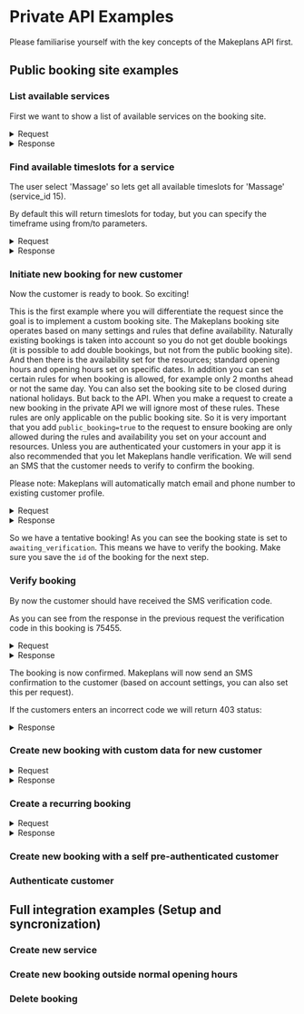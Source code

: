 # Private API Examples

Please familiarise yourself with the key concepts of the Makeplans API first.

## Public booking site examples

### List available services

First we want to show a list of available services on the booking site.

<details>
<summary>Request</summary>

```curlrc
curl "https://youraccount.test.makeplans.net/api/v1/services" \
     -H 'User-Agent: YourAppName (http://example.org)' \
     -H 'Accept: application/json' \
     -u 'YOURAPIKEY:'
```
</details>

<details>
<summary>Response</summary>

```http
HTTP/1.1 200 OK
Content-Type: application/json; charset=utf-8
```

```json
[
  {
    "service": {
      "id": 16,
      "title": "Body scrub",
      "created_at": "2020-01-24T06:24:16+01:00",
      "updated_at": "2020-01-24T06:25:15+01:00",
      "interval": 45,
      "has_day_booking": false,
      "booking_capacity": 1,
      "day_booking_specify_time": null,
      "max_slots": 1,
      "same_day": false,
      "price": null,
      "active": true,
      "interval_rounding": null,
      "template": null,
      "booking_type_id": 1,
      "description": null,
      "custom_data": null,
      "mail_confirmation": null,
      "mail_verification": null,
      "sms_confirmation": null,
      "sms_verification": null,
      "sms_reminder": null,
      "booking_form": null
    }
  },
  {
    "service": {
      "id": 15,
      "title": "Massage",
      "created_at": "2020-01-24T06:24:16+01:00",
      "updated_at": "2020-01-24T06:25:15+01:00",
      "interval": 60,
      "has_day_booking": false,
      "booking_capacity": 1,
      "day_booking_specify_time": null,
      "max_slots": 1,
      "same_day": false,
      "price": null,
      "active": true,
      "interval_rounding": null,
      "template": null,
      "booking_type_id": 1,
      "description": null,
      "custom_data": null,
      "mail_confirmation": null,
      "mail_verification": null,
      "sms_confirmation": null,
      "sms_verification": null,
      "sms_reminder": null,
      "booking_form": null
    }
  }
]
```
</details>

### Find available timeslots for a service

The user select 'Massage' so lets get all available timeslots for 'Massage' (service_id 15).

By default this will return timeslots for today, but you can specify the timeframe using from/to parameters.

<details>
<summary>Request</summary>

```curlrc
curl "https://youraccount.test.makeplans.net/api/v1/services/15/slots" \
     -H 'User-Agent: YourAppName (http://example.org)' \
     -H 'Accept: application/json' \
     -u 'YOURAPIKEY:'
```
</details>

<details>
<summary>Response</summary>

```http
HTTP/1.1 200 OK
Content-Type: application/json; charset=utf-8
```

```json
[
  {
    "slot": {
      "timestamp": "2020-01-24T09:00:00+01:00",
      "timestamp_end": "2020-01-24T10:00:00+01:00",
      "formatted_timestamp": "Friday, 24 January 2020, 09:00",
      "formatted_timestamp_end": "Friday, 24 January 2020, 10:00",
      "free": 3,
      "available_resources": [
        10,
        11,
        12
      ],
      "maximum_capacity": 3
    }
  },
  {
    "slot": {
      "timestamp": "2020-01-24T10:00:00+01:00",
      "timestamp_end": "2020-01-24T11:00:00+01:00",
      "formatted_timestamp": "Friday, 24 January 2020, 10:00",
      "formatted_timestamp_end": "Friday, 24 January 2020, 11:00",
      "free": 3,
      "available_resources": [
        10,
        11,
        12
      ],
      "maximum_capacity": 3
    }
  },
  # More items not shown
]
```
</details>

### Initiate new booking for new customer

Now the customer is ready to book. So exciting!

This is the first example where you will differentiate the request since the goal is to implement a custom booking site. The Makeplans booking site operates based on many settings and rules that define availability. Naturally existing bookings is taken into account so you do not get double bookings (it is possible to add double bookings, but not from the public booking site). And then there is the availability set for the resources; standard opening hours and opening hours set on specific dates. In addition you can set certain rules for when booking is allowed, for example only 2 months ahead or not the same day. You can also set the booking site to be closed during national holidays.
But back to the API. When you make a request to create a new booking in the private API we will ignore most of these rules. These rules are only applicable on the public booking site. So it is very important that you add `public_booking=true` to the request to ensure booking are only allowed during the rules and availability you set on your account and resources. Unless you are authenticated your customers in your app it is also recommended that you let Makeplans handle verification. We will send an SMS that the customer needs to verify to confirm the booking.

Please note: Makeplans will automatically match email and phone number to existing customer profile.

<details>
<summary>Request</summary>

```curlrc
curl -X "POST" "https://youraccount.test.makeplans.net/api/v1/bookings" \
     -H 'User-Agent: YourAppName (http://example.org)' \
     -H 'Accept: application/json' \
     -H 'Content-Type: application/x-www-form-urlencoded; charset=utf-8' \
     -u 'YOURAPIKEY:' \
     --data-urlencode "booking[service_id]=15" \
     --data-urlencode "booking[booked_from]=2020-01-27 14:00" \
     --data-urlencode "booking[booked_to]=2020-01-27 15:00" \
     --data-urlencode "booking[person_attributes][name]=Harald" \
     --data-urlencode "booking[person_attributes][phone_number]=+18338367888" \
     --data-urlencode "booking[public_booking]=true" \
     --data-urlencode "confirm=false"
```
</details>

<details>
<summary>Response</summary>

```http
HTTP/1.1 200 OK
Content-Type: application/json; charset=utf-8
```

```json
{
  "booking": {
    "id": 208,
    "service_id": 15,
    "person_id": 95,
    "booked_from": "2020-01-27T14:00:00+01:00",
    "booked_to": "2020-01-27T15:00:00+01:00",
    "created_at": "2020-01-24T06:48:42+01:00",
    "updated_at": "2020-01-24T06:48:42+01:00",
    "verification_code": "75455",
    "expires_at": "2020-01-24T07:08:42+01:00",
    "count": 1,
    "notes": null,
    "resource_id": 11,
    "reminder_at": "2020-01-26T12:00:00+01:00",
    "reminded_at": null,
    "paid_at": null,
    "external_id": null,
    "state": "awaiting_verification",
    "verification_method": "sms",
    "custom_data": null,
    "revision_count": 0,
    "paid_amount": null,
    "event_id": null,
    "collection_id": null,
    "invoiced_at": null,
    "active": true,
    "person": {
      "id": 95,
      "email": null,
      "phonenumber": "+18338367888",
      "created_at": "2020-01-24T06:48:42+01:00",
      "updated_at": "2020-01-24T06:48:42+01:00",
      "name": "Harald",
      "custom_data": null,
      "date_of_birth": null,
      "external_id": null,
      "national_id_no": null,
      "street": null,
      "city": null,
      "postal_code": null,
      "state": null,
      "country_code": null,
      "notes": null
    },
    "resource": {
      "id": 11,
      "title": "Thor"
    },
    "service": {
      "id": 15,
      "title": "Massage"
    }
  }
}
```
</details>

So we have a tentative booking! As you can see the booking state is set to `awaiting_verification`. This means we have to verify the booking. Make sure you save the `id` of the booking for the next step.

### Verify booking

By now the customer should have received the SMS verification code.

As you can see from the response in the previous request the verification code in this booking is 75455.

<details>
<summary>Request</summary>

```curlrc
curl -X "PUT" "https://youraccount.test.makeplans.net/api/v1/bookings/208/verify_code" \
     -H 'User-Agent: YourAppName (http://example.org)' \
     -H 'Accept: application/json' \
     -H 'Content-Type: application/x-www-form-urlencoded; charset=utf-8' \
     -u 'YOURAPIKEY:' \
     --data-urlencode "verification_code=75455"
```
</details>

<details>
<summary>Response</summary>

```http
HTTP/1.1 200 OK
Content-Type: application/json; charset=utf-8
```

```json
{
  "booking": {
    "id": 208,
    "verification_code": "75455",
    "state": "confirmed",
    "event_id": null,
    "service_id": 15,
    "expires_at": null,
    "resource_id": 11,
    "person_id": 95,
    "booked_from": "2020-01-27T14:00:00+01:00",
    "booked_to": "2020-01-27T15:00:00+01:00",
    "reminder_at": "2020-01-26T12:00:00+01:00",
    "count": 1,
    "reminded_at": null,
    "created_at": "2020-01-24T06:48:42+01:00",
    "updated_at": "2020-01-24T06:56:09+01:00",
    "notes": null,
    "paid_at": null,
    "external_id": null,
    "verification_method": "sms",
    "custom_data": null,
    "revision_count": 1,
    "paid_amount": null,
    "collection_id": null,
    "invoiced_at": null,
    "active": true,
    "person": {
      "id": 95,
      "email": null,
      "phonenumber": "+18338367888",
      "created_at": "2020-01-24T06:48:42+01:00",
      "updated_at": "2020-01-24T06:48:42+01:00",
      "name": "Harald",
      "custom_data": null,
      "date_of_birth": null,
      "external_id": null,
      "national_id_no": null,
      "street": null,
      "city": null,
      "postal_code": null,
      "state": null,
      "country_code": null,
      "notes": null
    },
    "resource": {
      "id": 11,
      "title": "Thor"
    },
    "service": {
      "id": 15,
      "title": "Massage"
    }
  }
}
```
</details>

The booking is now confirmed. Makeplans will now send an SMS confirmation to the customer (based on account settings, you can also set this per request).

If the customers enters an incorrect code we will return 403 status:

<details>
<summary>Response</summary>

```http
HTTP/1.1 403 Forbidden
Content-Type: application/json; charset=utf-8
```

```json
{
  "verification_code": [
    "is invalid"
  ]
}
```
</details>

### Create new booking with custom data for new customer

<details>
<summary>Request</summary>

```http
curl -X "POST" "https://youraccount.test.makeplans.net/api/v1/bookings" \
     -H 'User-Agent: YourAppName (http://example.org)' \
     -H 'Accept: application/json' \
     -H 'Content-Type: application/x-www-form-urlencoded; charset=utf-8' \
     -u 'YOURAPIKEY:' \
     --data-urlencode "booking[service_id]=15" \
     --data-urlencode "booking[booked_from]=2020-01-27 14:00" \
     --data-urlencode "booking[booked_to]=2020-01-27 15:00" \
     --data-urlencode "booking[person_attributes][name]=Harald" \
     --data-urlencode "booking[person_attributes][phone_number]=+18338367888" \
     --data-urlencode "booking[public_booking]=true" \
     --data-urlencode "confirm=false" \
     --data-urlencode "booking[custom_data][problems]=Right leg" \
     --data-urlencode "booking[person_attributes][custom_data][member_id]=83632"
```
</details>

<details>
<summary>Response</summary>

```http
HTTP/1.1 200 OK
Content-Type: application/json; charset=utf-8
```

```json
{
  "booking": {
    "id": 209,
    "service_id": 15,
    "person_id": 95,
    "booked_from": "2020-01-27T14:00:00+01:00",
    "booked_to": "2020-01-27T15:00:00+01:00",
    "created_at": "2020-01-24T07:01:50+01:00",
    "updated_at": "2020-01-24T07:01:50+01:00",
    "verification_code": "82691",
    "expires_at": "2020-01-24T07:21:50+01:00",
    "count": 1,
    "notes": null,
    "resource_id": 12,
    "reminder_at": "2020-01-26T12:00:00+01:00",
    "reminded_at": null,
    "paid_at": null,
    "external_id": null,
    "state": "awaiting_verification",
    "verification_method": "sms",
    "custom_data": {
      "problems": "Right leg"
    },
    "revision_count": 0,
    "paid_amount": null,
    "event_id": null,
    "collection_id": null,
    "invoiced_at": null,
    "active": true,
    "person": {
      "id": 95,
      "email": null,
      "phonenumber": "+18338367888",
      "created_at": "2020-01-24T06:48:42+01:00",
      "updated_at": "2020-01-24T06:48:42+01:00",
      "name": "Harald",
      "custom_data": {
        "member_id": "83632"
      },
      "custom_data": null,
      "date_of_birth": null,
      "external_id": null,
      "national_id_no": null,
      "street": null,
      "city": null,
      "postal_code": null,
      "state": null,
      "country_code": null,
      "notes": null
    },
    "resource": {
      "id": 12,
      "title": "Astrid"
    },
    "service": {
      "id": 15,
      "title": "Massage"
    }
  }
}
```
</details>

### Create a recurring booking

<details>
<summary>Request</summary>

```http
curl -X "POST" "https://youraccount.test.makeplans.net/api/v1/bookings/recurring" \
     -H 'User-Agent: YourAppName (http://example.org)' \
     -H 'Accept: application/json' \
     -H 'Content-Type: application/x-www-form-urlencoded; charset=utf-8' \
     -u 'YOURAPIKEY:' \
     --data-urlencode "booking[service_id]=15" \
     --data-urlencode "booking[booked_from]=2020-01-27 14:00" \
     --data-urlencode "booking[booked_to]=2020-01-27 15:00" \
     --data-urlencode "booking[person_attributes][name]=Harald" \
     --data-urlencode "booking[person_attributes][phone_number]=+18338367888" \
     --data-urlencode "booking[public_booking]=true" \
     --data-urlencode "confirm=false" \
     --data-urlencode "confirmation_send_email=true" \
     --data-urlencode "recurring[rrule]=FREQ=DAILY;UNTIL=20241008T000000Z"
```
</details>

<details>
<summary>Response</summary>

```http
HTTP/1.1 200 OK
Content-Type: application/json; charset=utf-8
```

```json
{
  "collection_id": "1337"
}
```
</details>

### Create new booking with a self pre-authenticated customer

### Authenticate customer

## Full integration examples (Setup and syncronization)

### Create new service

### Create new booking outside normal opening hours

### Delete booking

